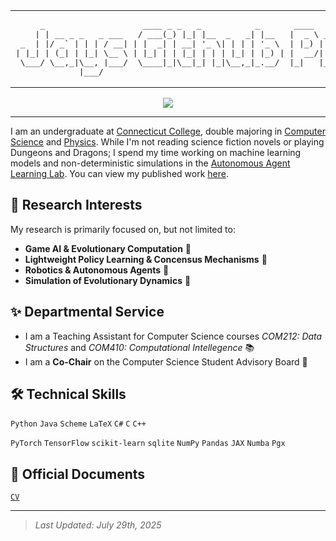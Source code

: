 <table align="center">
  <tr>
    <td>
<pre>
     _                    ____ _ _   _           _       ____             __ _ _      
    | | __ _ _   _ ___   / ___(_) |_| |__  _   _| |__   |  _ \ _ __ ___  / _(_) | ___ 
 _  | |/ _` | | | / __| | |  _| | __| '_ \| | | | '_ \  | |_) | '__/ _ \| |_| | |/ _ \
| |_| | (_| | |_| \__ \ | |_| | | |_| | | | |_| | |_) | |  __/| | | (_) |  _| | |  __/
 \___/ \__,_|\__, |___/  \____|_|\__|_| |_|\__,_|_.__/  |_|   |_|  \___/|_| |_|_|\___|
             |___/                                                                    
</pre>
    </td>
  </tr>
</table>

<p align="center">
  <a href="https://skillicons.dev">
    <img src="https://skillicons.dev/icons?i=py,java,latex,pytorch,tensorflow,sklearn,neovim,github,bash,ubuntu" />
  </a>
</p>

---

I am an undergraduate at [Connecticut College](https://www.conncoll.edu/), double majoring in [Computer Science](https://www.conncoll.edu/academics/majors-departments-programs/departments/computer-science/) and [Physics](https://www.conncoll.edu/academics/majors-departments-programs/departments/physics-astronomy-and-geophysics/). While I'm not reading science fiction novels or playing Dungeons and Dragons; I spend my time working on machine learning models and non-deterministic simulations in the [Autonomous Agent Learning Lab](https://oak.conncoll.edu/parker/research.html). You can view my published work [here](https://scholar.google.com/citations?user=mporz1gAAAAJ&hl=en).

## 🔬 Research Interests

My research is primarily focused on, but not limited to:
- **Game AI & Evolutionary Computation** 🧬
- **Lightweight Policy Learning & Concensus Mechanisms** 🔮
- **Robotics & Autonomous Agents** 🤖  
- **Simulation of Evolutionary Dynamics** 🌱  

## ✨ Departmental Service

- I am a Teaching Assistant for Computer Science courses *COM212: Data Structures* and *COM410: Computational Intellegence* 📚
- I am a **Co-Chair** on the Computer Science Student Advisory Board 💬


## 🛠️ Technical Skills

`Python` `Java` `Scheme` `LaTeX` `C#` `C` `C++`

`PyTorch` `TensorFlow` `scikit-learn` `sqlite` `NumPy` `Pandas` `JAX` `Numba` `Pgx`


## 📄 Official Documents

[` CV `](Jay.Nash.CV.pdf)

---

> _Last Updated: July 29th, 2025_
